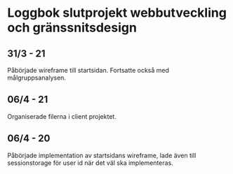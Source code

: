 # Loggbok slutprojekt webbutveckling och gränssnitsdesign

## 31/3 - 21

Påbörjade wireframe till startsidan. Fortsatte också med målgruppsanalysen.

## 06/4 - 21

Organiserade filerna i client projektet. 

## 06/4 - 20

Påbörjade implementation av startsidans wireframe, lade även till sessionstorage för user id när det väl ska implementeras.